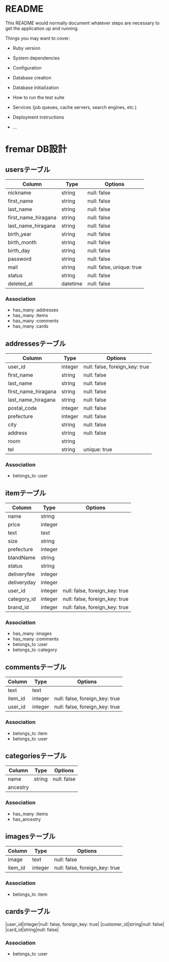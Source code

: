 # README

This README would normally document whatever steps are necessary to get the
application up and running.

Things you may want to cover:

* Ruby version

* System dependencies

* Configuration

* Database creation

* Database initialization

* How to run the test suite

* Services (job queues, cache servers, search engines, etc.)

* Deployment instructions

* ...


# fremar DB設計
## usersテーブル
|Column|Type|Options|
|------|----|-------|
|nickname|string|null: false|
|first_name|string|null: false|
|last_name|string|null: false|
|first_name_hiragana|string|null: false|
|last_name_hiragana|string|null: false|
|birth_year|string|null: false|
|birth_month|string|null: false|
|birth_day|string|null: false|
|password|string|null: false|
|mail|string|null: false, unique: true|
|status|string|null: false|
|deleted_at|datetime|null: false|
### Association
- has_many :addresses
- has_many :items
- has_many :comments
- has_many :cards

## addressesテーブル
|Column|Type|Options|
|------|----|-------|
|user_id|integer|null: false, foreign_key: true|
|first_name|string|null: false|
|last_name|string|null: false|
|first_name_hiragana|string|null: false|
|last_name_hiragana|string|null: false|
|postal_code|integer|null: false|
|prefecture|integer|null: false|
|city|string|null: false|
|address|string|null: false|
|room|string||
|tel|string|unique: true|
### Association
- belongs_to :user

## itemテーブル
|Column|Type|Options|
|------|----|-------|
|name|string||
|price|integer||
|text|text||
|size|string||
|prefecture|integer||
|blandName|string||
|status|string||
|deliveryfee|integer||
|deliveryday|integer||
|user_id|integer|null: false, foreign_key: true|
|category_id|integer|null: false, foreign_key: true|
|brand_id|integer|null: false, foreign_key: true|
### Association
- has_many :images
- has_many :comments
- belongs_to :user
- belongs_to :category

## commentsテーブル
|Column|Type|Options|
|------|----|-------|
|text|text||
|item_id|integer|null: false, foreign_key: true|
|user_id|integer|null: false, foreign_key: true|
### Association
- belongs_to :item
- belongs_to :user

## categoriesテーブル
|Column|Type|Options|
|------|----|-------|
|name|string|null: false|
|ancestry|||
### Association
- has_many :items
- has_ancestry

## imagesテーブル
|Column|Type|Options|
|------|----|-------|
|image|text|null: false|
|item_id|integer|null: false, foreign_key: true|
### Association
- belongs_to :item

## cardsテーブル
|user_id|integer|null: false, foreign_key: true|
|customer_id|string|null: false|
|card_id|string|null: false|
### Association
- belongs_to :user